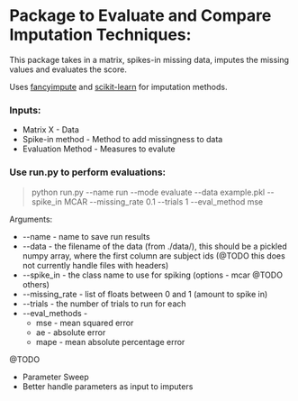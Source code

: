 # Package to Evaluate and Compare Imputation Techniques:

This package takes in a matrix, spikes-in missing data, imputes the missing values and evaluates the score.

Uses [fancyimpute](https://github.com/hammerlab/fancyimpute) and [scikit-learn](http://scikit-learn.org/stable/) for imputation methods.

### Inputs:
* Matrix X - Data
* Spike-in method - Method to add missingness to data
* Evaluation Method - Measures to evalute 

### Use run.py to perform evaluations:

> python run.py --name run --mode evaluate --data example.pkl --spike\_in MCAR --missing\_rate 0.1 --trials 1 \-\-eval\_method mse

Arguments:

* --name - name to save run results
* --data  - the filename of the data (from ./data/), this should be a pickled numpy array, where the first column are subject ids (@TODO this does not currently handle files with headers)
* --spike_in - the class name to use for spiking (options - mcar @TODO others)
* --missing_rate - list of floats between 0 and 1 (amount to spike in)
* --trials - the number of trials to run for each 
* --eval_methods - 
	* mse - mean squared error
	* ae - absolute error 
	* mape - mean absolute percentage error

@TODO
* Parameter Sweep
* Better handle parameters as input to imputers 